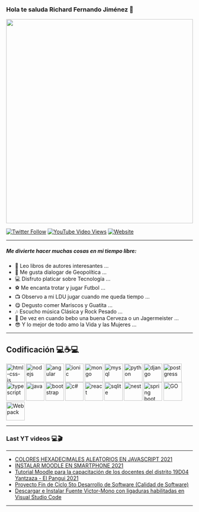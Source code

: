 ### Hola te saluda Richard Fernando Jiménez 👋

<img src="https://i.pinimg.com/originals/9b/7a/a3/9b7aa3832d787c909a9f56c5764e2649.gif" style="width:100%;height:550px;" />

<br/>

[![Twitter Follow](https://img.shields.io/twitter/follow/Richard6_10?color=green&label=Richard&logo=twitter&style=for-the-badge)](https://twitter.com/Richard6_10) [![YouTube Video Views](https://img.shields.io/youtube/views/XDQ1qC6DCQs?color=green&label=Richard&logo=youtube&logoColor=red&style=for-the-badge)](https://www.youtube.com/channel/UCvHWv1YfSPOwAyW2c3UQvJw) [![Website](https://img.shields.io/website?label=Richard&logo=blogger&style=for-the-badge&up_message=Blog&url=https%3A%2F%2Fblogrichardfernando.blogspot.com%2F)](https://blogrichardfernando.blogspot.com/)

---
##### Me divierte hacer muchas cosas en mi tiempo libre:

- 📖 Leo libros de autores interesantes ...
- 🧔 Me gusta dialogar de Geopolítica ...
- 💻 Disfruto platicar sobre Tecnología ...
- ⚽ Me encanta trotar y jugar Futbol ...
- 📺 Observo a mi LDU jugar cuando me queda tiempo ...
- 😋 Degusto comer Mariscos y Guatita ...
- 🎶 Escucho música Clásica y Rock Pesado ...
- 🍺 De vez en cuando bebo una buena Cerveza o un Jagermeister ...
- 😎 Y lo mejor de todo amo la Vida y las Mujeres ...

---
## Codificación 💻☕💻

<img align="left" src="https://i.pinimg.com/originals/4a/75/25/4a7525f0f00df7f2aac5604b10cab82c.png" width="50px" height="50px" alt="html-css-js" />

<img align="left" src="https://nodejs.org/static/images/logos/nodejs-new-pantone-black.svg" width="50px" height="50px" alt="nodejs" />

<img align="left" src="https://dwglogo.com/wp-content/uploads/2017/03/AngularJS_logo_004.svg" width="50px" height="50px" alt="angular" />

<img align="left" src="http://tech.tribalyte.eu/wp-content/uploads/2018/05/ionic.png" width="50px" height="50px" alt="ionic" />

<img align="left" src="https://victorroblesweb.es/wp-content/uploads/2016/11/mongodb.png" width="50px" height="50px" alt="mongo" />

<img align="left" src="https://download.logo.wine/logo/MySQL/MySQL-Logo.wine.png" width="50px" height="50px" alt="mysql" />

<img align="left" src="https://upload.wikimedia.org/wikipedia/commons/thumb/0/0a/Python.svg/1200px-Python.svg.png" width="50px" height="50px" alt="python" />

<img align="left" src="https://1000marcas.net/wp-content/uploads/2021/06/Django-Logo.png" width="50px" height="50px" alt="django" />

<img align="left" src="https://i1.wp.com/windtux.com/wp-content/uploads/2019/10/postgresql.png?fit=700%2C500&ssl=1" width="50px" height="50px" alt="postgress" />

<img align="left" src="https://www.techgeeknext.com/img/typescript/typescript-logo.png" width="50px" height="50px" alt="typescript" /> 

<img align="left" src="https://i.blogs.es/8d2420/650_1000_java/1366_2000.png" width="50px" height="50px" alt="java" />

<img align="left" src="https://i2.wp.com/www.jacobsoft.com.mx/wp-content/uploads/2019/04/Bootstrap-Logo.png?ssl=1" width="50px" height="50px" alt="bootstrap" />  

<img align="left" src="https://upload.wikimedia.org/wikipedia/commons/4/4f/Csharp_Logo.png" width="50px" height="50px" alt="c#" />

<img align="left" src="https://miro.medium.com/max/384/1*To2H39eauxaeYxYMtV1afQ.png" width="50px" height="50px" alt="react" />

<img align="left" src="https://upload.wikimedia.org/wikipedia/commons/thumb/3/38/SQLite370.svg/1200px-SQLite370.svg.png" width="50px" height="50px" alt="sqlite" />

<img align="left" src="https://manticore-labs.com/wp-content/uploads/2019/02/nest.png" width="50px" height="50px" alt="nest" />

<img src="https://cleventy.com/wp-content/uploads/2020/05/spring-boot.png" width="50px" height="50px" alt="spring boot" />

<img src="https://upload.wikimedia.org/wikipedia/commons/thumb/0/05/Go_Logo_Blue.svg/1280px-Go_Logo_Blue.svg.png" width="50px" height="50px" alt="GO" />

<img src="https://habrastorage.org/webt/k-/tm/2g/k-tm2gvbb_ky6gdrd-tzqrzjkf4.png" width="50px" height="50px" alt="Webpack" />
<br/>

---
### Last YT videos 💻🎬
---

<!-- YT:START -->
- [COLORES HEXADECIMALES ALEATORIOS EN JAVASCRIPT 2021](https://www.youtube.com/watch?v=Ij_KCn0S04s)
- [INSTALAR MOODLE EN SMARTPHONE 2021](https://www.youtube.com/watch?v=YUgOC9FGNnA)
- [Tutorial Moodle para la capacitación de los docentes del distrito 19D04 Yantzaza - El Pangui 2021](https://www.youtube.com/watch?v=XaMrXPcUgqg)
- [Proyecto Fin de Ciclo 5to Desarrollo de Software &lpar;Calidad de Software&rpar;](https://www.youtube.com/watch?v=gqrLvva0yCg)
- [Descargar e Instalar Fuente Victor-Mono con ligaduras habilitadas en Visual Studio Code](https://www.youtube.com/watch?v=d68HhGPUKEI)
<!-- YT:END -->
---
